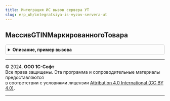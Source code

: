 ```yaml
---
title: Интеграция ИС вызов сервера УТ
slug: erp_uh/integratsiya-is-vyzov-servera-ut
---
```



## МассивGTINМаркированногоТовара
<details style="margin: 1em 0; padding: 0.5em; border: 1px solid #ccc; border-radius: 6px;">

<summary style="font-weight: bold; cursor: pointer;">Описание, пример вызова</summary>

```bsl

// Получает массив GTIN для переданного товара и характеристики
//
// Параметры:
//  Номенклатура   - СправочникСсылка.Номенклатура - номенклатура (маркируемый товар).
//  Характеристика - СправочникСсылка.ХарактеристикиНоменклатуры - характеристика номенклатуры (маркируемого товара).
//
// Возвращаемое значение:
//  Массив - массив GTIN
//
Функция МассивGTINМаркированногоТовара(Номенклатура, Характеристика) Экспорт
```

Пример вызова
```bsl
Результат = ИнтеграцияИСВызовСервераУТ.МассивGTINМаркированногоТовара(Номенклатура, Характеристика) 
```
</details>

---

© 2024, **ООО 1С-Софт**  
Все права защищены. Эта программа и сопроводительные материалы предоставляются  
в соответствии с условиями лицензии [Attribution 4.0 International (CC BY 4.0)](https://creativecommons.org/licenses/by/4.0/legalcode).

---
